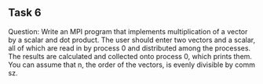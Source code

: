 ## Task 6

Question: Write an MPI program that implements multiplication of a vector by a scalar
and dot product. The user should enter two vectors and a scalar, all of which
are read in by process 0 and distributed among the processes. The results are
calculated and collected onto process 0, which prints them. You can assume
that n, the order of the vectors, is evenly divisible by comm sz.
